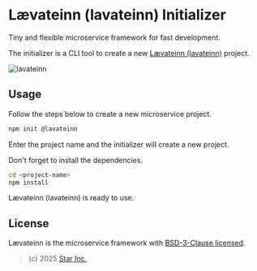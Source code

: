 # Lævateinn (lavateinn) Initializer

Tiny and flexible microservice framework for fast development.

The initializer is a CLI tool to create a new [Lævateinn (lavateinn)](https://github.com/star-inc/lavateinn) project.

![lavateinn](https://raw.githubusercontent.com/star-inc/lavateinn/refs/heads/main/logo.png)

## Usage

Follow the steps below to create a new microservice project.

```sh
npm init @lavateinn
```

Enter the project name and the initializer will create a new project.

Don't forget to install the dependencies.

```sh
cd <project-name>
npm install
```

Lævateinn (lavateinn) is ready to use.

## License

Lævateinn is the microservice framework with [BSD-3-Clause licensed](LICENSE).

> (c) 2025 [Star Inc.](https://starinc.xyz)
